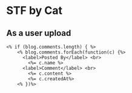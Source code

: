 # STF by Cat 

## As a user upload



 
    <% if (blog.comments.length) { %>
        <% blog.comments.forEach(function(c) {%>
          <label>Posted By</label> <br>
            <%= c.name %>
          <label>Comment</label> <br>
            <%= c.content %>
            <%= c.createdAt%>
        <% })%>
  





  </section>
